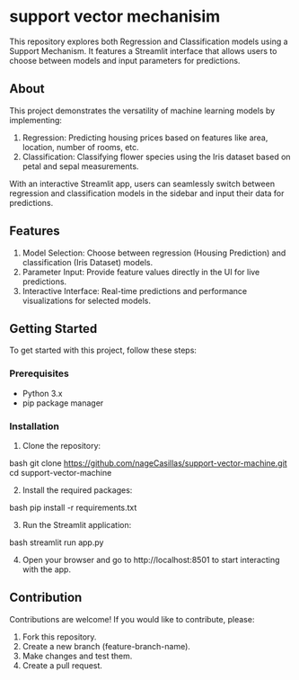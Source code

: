# support vector mechanisim
This repository explores both Regression and Classification models using a Support Mechanism. It features a Streamlit interface that allows users to choose between models and input parameters for predictions.

## About

This project demonstrates the versatility of machine learning models by implementing:

1. Regression: Predicting housing prices based on features like area, location, number of rooms, etc.
2. Classification: Classifying flower species using the Iris dataset based on petal and sepal measurements.
   
With an interactive Streamlit app, users can seamlessly switch between regression and classification models in the sidebar and input their data for predictions.

## Features
1. Model Selection: Choose between regression (Housing Prediction) and classification (Iris Dataset) models.
2. Parameter Input: Provide feature values directly in the UI for live predictions.
3. Interactive Interface: Real-time predictions and performance visualizations for selected models.


## Getting Started

To get started with this project, follow these steps:

### Prerequisites

- Python 3.x
- pip package manager

### Installation
1. Clone the repository: 
    
bash
    git clone https://github.com/nageCasillas/support-vector-machine.git
    cd support-vector-machine

2. Install the required packages:
   
bash
    pip install -r requirements.txt

3. Run the Streamlit application:
    
bash
    streamlit run app.py

4. Open your browser and go to http://localhost:8501 to start interacting with the app.

## Contribution
Contributions are welcome! If you would like to contribute, please:

1. Fork this repository.
2. Create a new branch (feature-branch-name).
3. Make changes and test them.
4. Create a pull request.
